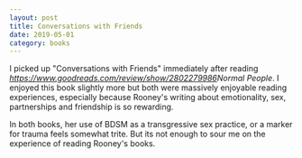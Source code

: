 ```yaml
---
layout: post
title: Conversations with Friends
date: 2019-05-01
category: books
---
```


I picked up "Conversations with Friends" immediately after reading <em><a href="">https://www.goodreads.com/review/show/2802279986</a>Normal People</em>. I enjoyed this book slightly more but both were massively enjoyable reading experiences, especially because Rooney's writing about emotionality, sex, partnerships and friendship is so rewarding. 

In both books, her use of BDSM as a transgressive sex practice, or a marker for trauma feels somewhat trite. But its not enough to sour me on the experience of reading Rooney's books. 